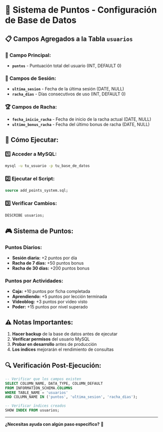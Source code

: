 # 🎯 Sistema de Puntos - Configuración de Base de Datos

## 📋 **Campos Agregados a la Tabla `usuarios`**

### 🔢 **Campo Principal:**
- **`puntos`** - Puntuación total del usuario (INT, DEFAULT 0)

### 📅 **Campos de Sesión:**
- **`ultima_sesion`** - Fecha de la última sesión (DATE, NULL)
- **`racha_dias`** - Días consecutivos de uso (INT, DEFAULT 0)

### 🏆 **Campos de Racha:**
- **`fecha_inicio_racha`** - Fecha de inicio de la racha actual (DATE, NULL)
- **`ultimo_bonus_racha`** - Fecha del último bonus de racha (DATE, NULL)

## 🚀 **Cómo Ejecutar:**

### 1️⃣ **Acceder a MySQL:**
```bash
mysql -u tu_usuario -p tu_base_de_datos
```

### 2️⃣ **Ejecutar el Script:**
```sql
source add_points_system.sql;
```

### 3️⃣ **Verificar Cambios:**
```sql
DESCRIBE usuarios;
```

## 🎮 **Sistema de Puntos:**

### **Puntos Diarios:**
- **Sesión diaria:** +2 puntos por día
- **Racha de 7 días:** +50 puntos bonus
- **Racha de 30 días:** +200 puntos bonus

### **Puntos por Actividades:**
- **Caja:** +10 puntos por ficha completada
- **Aprendiendo:** +5 puntos por lección terminada
- **Videoblog:** +3 puntos por video visto
- **Poder:** +15 puntos por nivel superado

## ⚠️ **Notas Importantes:**

1. **Hacer backup** de la base de datos antes de ejecutar
2. **Verificar permisos** del usuario MySQL
3. **Probar en desarrollo** antes de producción
4. **Los índices** mejorarán el rendimiento de consultas

## 🔍 **Verificación Post-Ejecución:**

```sql
-- Verificar que los campos existen
SELECT COLUMN_NAME, DATA_TYPE, COLUMN_DEFAULT 
FROM INFORMATION_SCHEMA.COLUMNS 
WHERE TABLE_NAME = 'usuarios' 
AND COLUMN_NAME IN ('puntos', 'ultima_sesion', 'racha_dias');

-- Verificar índices creados
SHOW INDEX FROM usuarios;
```

---

**¿Necesitas ayuda con algún paso específico?** 🚀
